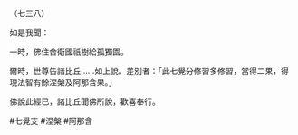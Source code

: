 （七三八）

如是我聞：

一時，佛住舍衛國祇樹給孤獨園。

爾時，世尊告諸比丘……如上說。差別者：「此七覺分修習多修習，當得二果，得現法智有餘涅槃及阿那含果。」

佛說此經已，諸比丘聞佛所說，歡喜奉行。



#七覺支
#涅槃
#阿那含
